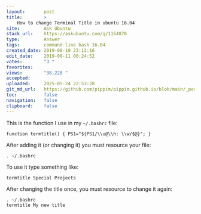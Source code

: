 ```yaml
---
layout:       post
title:        >
    How to change Terminal Title in ubuntu 16.04
site:         Ask Ubuntu
stack_url:    https://askubuntu.com/q/1164870
type:         Answer
tags:         command-line bash 16.04
created_date: 2019-08-10 23:13:16
edit_date:    2019-08-11 00:24:52
votes:        "3 "
favorites:    
views:        "38,228 "
accepted:     
uploaded:     2025-05-24 22:53:28
git_md_url:   https://github.com/pippim/pippim.github.io/blob/main/_posts/2019/2019-08-10-How-to-change-Terminal-Title-in-ubuntu-16.04.md
toc:          false
navigation:   false
clipboard:    false
---
```


This is the function I use in my `~/.bashrc` file:

``` 
function termtitle() { PS1="${PS1/\\u@\\h: \\w/$@}"; }
```

After adding it (or changing it) you must resource your file:

``` 
. ~/.bashrc
```

To use it type something like:

``` 
termtitle Special Projects
```

After changing the title once, you must resource to change it again:

``` 
. ~/.bashrc
termtitle My new title
```
